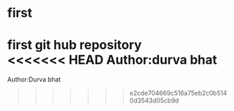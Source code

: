 # first
first git hub repository
<br>
<<<<<<< HEAD
Author:durva bhat
=======
Author:Durva bhat 
>>>>>>> e2cde704669c516a75eb2c0b5140d3543d05cb9d
